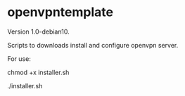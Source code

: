 # openvpntemplate
Version 1.0-debian10.

Scripts to downloads install and configure openvpn server. 

For use:

chmod +x installer.sh

./installer.sh
